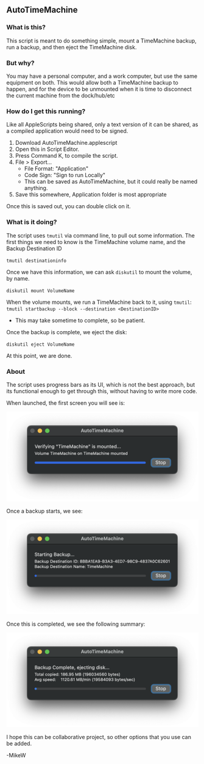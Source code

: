 ## AutoTimeMachine

### What is this?
This script is meant to do something simple, mount a TimeMachine backup, run a backup, and then eject the TimeMachine disk.

### But why?

You may have a personal computer, and a work computer, but use the same equipment on both.  This would allow both a TimeMachine backup to happen, and for the device to be unmounted when it is time to disconnect the current machine from the dock/hub/etc

### How do I get this running?

Like all AppleScripts being shared, only a text version of it can be shared, as a compiled application would need to be signed.
1. Download AutoTimeMachine.applescript
2. Open this in Script Editor.
3. Press Command K, to compile the script.
4. File > Export...
   * File Format: "Application"
   * Code Sign: "Sign to run Locally"
   * This can be saved as AutoTimeMachine, but it could really be named anything.
5. Save this somewhere, Application folder is most appropriate

Once this is saved out, you can double click on it.

### What is it doing?

The script uses `tmutil` via command line, to pull out some information.  The first things we need to know is the TimeMachine volume name, and the Backup Destination ID<br>

`tmutil destinationinfo`

Once we have this information, we can ask `diskutil` to mount the volume, by name. 

`diskutil mount VolumeName`<br>

When the volume mounts, we run a TimeMachine back to it, using `tmutil`:<br>
`tmutil startbackup --block --destination <DestinationID>`<br>
* This may take sometime to complete, so be patient.<br>

Once the backup is complete, we eject the disk:

`diskutil eject VolumeName`<br>

At this point, we are done.

### About

The script uses progress bars as its UI, which is not the best approach, but its functional enough to get through this, without having to write more code.

When launched, the first screen you will see is:

![Backup Run](backup_run.png)

Once a backup starts, we see:

![Backup Started](backup_started.png)

Once this is completed, we see the following summary:

![Backup Run](backup_complete.png)


I hope this can be collaborative project, so other options that you use can be added.

-MikeW
